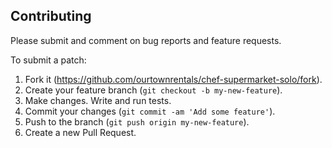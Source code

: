 ## Contributing

Please submit and comment on bug reports and feature requests.

To submit a patch:

1. Fork it (https://github.com/ourtownrentals/chef-supermarket-solo/fork).
2. Create your feature branch (`git checkout -b my-new-feature`).
3. Make changes. Write and run tests.
4. Commit your changes (`git commit -am 'Add some feature'`).
5. Push to the branch (`git push origin my-new-feature`).
6. Create a new Pull Request.
